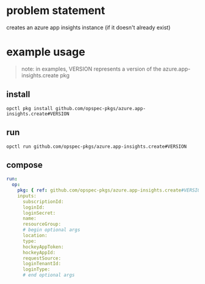 # problem statement
creates an azure app insights instance (if it doesn't already exist)

# example usage

> note: in examples, VERSION represents a version of the azure.app-insights.create pkg

## install

```shell
opctl pkg install github.com/opspec-pkgs/azure.app-insights.create#VERSION
```

## run

```
opctl run github.com/opspec-pkgs/azure.app-insights.create#VERSION
```

## compose

```yaml
run:
  op:
    pkg: { ref: github.com/opspec-pkgs/azure.app-insights.create#VERSION }
    inputs: 
      subscriptionId:
      loginId:
      loginSecret:
      name:
      resourceGroup:
      # begin optional args
      location:
      type:
      hockeyAppToken:
      hockeyAppId:
      requestSource:
      loginTenantId:
      loginType:
      # end optional args
```
